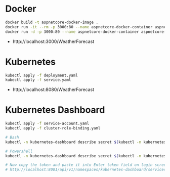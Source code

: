 # Docker

```bash
docker build -t aspnetcore-docker-image .
docker run -it --rm -p 3000:80 --name aspnetcore-docker-container aspnetcore-docker-image
docker run -d -p 3000:80 --name aspnetcore-docker-container aspnetcore-docker-image
```

- http://localhost:3000/WeatherForecast

# Kubernetes

```bash
kubectl apply -f deployment.yaml
kubectl apply -f service.yaml
```

- http://localhost:8080/WeatherForecast

# Kubernetes Dashboard

```bash
kubectl apply -f service-account.yaml
kubectl apply -f cluster-role-binding.yaml

# Bash
kubectl -n kubernetes-dashboard describe secret $(kubectl -n kubernetes-dashboard get secret | grep admin-user | awk '{print $1}')

# Powershell
kubectl -n kubernetes-dashboard describe secret $(kubectl -n kubernetes-dashboard get secret | sls admin-user | ForEach-Object { $_ -Split '\s+' } | Select -First 1)

# Now copy the token and paste it into Enter token field on login screen.
# http://localhost:8001/api/v1/namespaces/kubernetes-dashboard/services/https:kubernetes-dashboard:/proxy/
```
